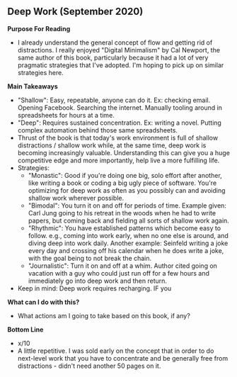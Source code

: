 ## Deep Work (September 2020)

**Purpose For Reading**
- I already understand the general concept of flow and getting rid of distractions. I really enjoyed "Digital Minimalism" by Cal Newport, the same author of this book, particularly because it had a lot of very pragmatic strategies that I've adopted. I'm hoping to pick up on similar strategies here.
 
**Main Takeaways**
- "Shallow": Easy, repeatable, anyone can do it. Ex: checking email. Opening Facebook. Searching the internet. Manually tooling around in spreadsheets for hours at a time.
- "Deep": Requires sustained concentration. Ex: writing a novel. Putting complex automation behind those same spreadsheets.
- Thrust of the book is that today's work environment is full of shallow distractions / shallow work while, at the same time, deep work is becoming increasingly valuable. Understanding this can give you a huge competitive edge and more importantly, help live a more fulfilling life.
- Strategies:
	- "Monastic": Good if you're doing one big, solo effort after another, like writing a book or coding a big ugly piece of software. You're optimizing for deep work as often as you possibly can and avoiding shallow work wherever possible.
	- "Bimodal": You turn it on and off for periods of time. Example given: Carl Jung going to his retreat in the woods when he had to write papers, but coming back and fielding all sorts of shallow work again.
	- "Rhythmic": You have established patterns which become easy to follow. e.g., coming into work early, when no one else is around, and diving deep into work daily. Another example: Seinfeld writing a joke every day and crossing off his calendar when he does write a joke, with the goal being to not break the chain.
	- "Journalistic": Turn it on and off at a whim. Author cited going on vacation with a guy who could just run off for a few hours and immediately go into deep work and then return.
- Keep in mind: Deep work requires recharging. IF you


**What can I do with this?**
- What actions am I going to take based on this book, if any?

**Bottom Line**
- x/10
- A little repetitive. I was sold early on the concept that in order to do next-level work that you have to concentrate and be generally free from distractions - didn't need another 50 pages on it.
<!--stackedit_data:
eyJoaXN0b3J5IjpbMTE5MjEwMTU0MCwtNTIwODI2NTMwLDQyOD
I1NDM3NiwxNzU5OTg2NDQ1XX0=
-->